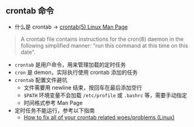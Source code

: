 ## crontab 命令
*  什么是 crontab -> [crontab(5) Linux Man Page](https://man7.org/linux/man-pages/man5/crontab.5.html)
> A crontab file contains instructions for the cron(8) daemon in
> the following simplified manner: "run this command at this time on this date".  

*  `crontab` 是用户命令，用来管理加载的定时任务
*  `cron` 是 demon，实际执行使用 crontab 添加的任务
*  `crontab` 配置文件避坑
	*  文件需要用 newline 结束，按回车在最后添加空行
	*  `$PATH` 环境变量不会加载 `/etc/profile` 或 `.bashrc` 等，需要手动指定
	*  时间格式参考 Man Page
*  定时任务不能运行，参考以下指南
	*  [How to fix all of your crontab related woes/problems (Linux)](https://serverfault.com/a/449652/428439)
